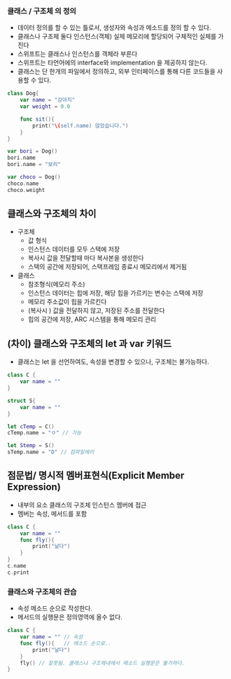 ### 클래스 / 구조체 의 정의
- 데이터 정의를 할 수 있는 틀로서, 생성자와 속성과 메소드를 정의 할 수 있다.
- 클래스나 구조체 둘다 인스턴스(객체) 실제 메모리에 할당되어 구체적인 실체를 가진다
- 스위프트는 클래스나 인스턴스를 객체라 부른다
- 스위프트는 타언어에의 interface와 implementation 을 제공하지 않는다. 
- 클래스는 단 한개의 파일에서 정의하고, 외부 인터페이스를 통해 다른 코드들을 사용할 수 있다.
```swift
class Dog{
	var name = "강아지"
	var weight = 0.0

	func sit(){
		print("\(self.name) 않았습니다.")
	}
}

var bori = Dog()
bori.name
bori.name = "보리"

var choco = Dog()
choco.name
choco.weight


```

## 클래스와 구조체의 차이
- 구조체 
	- 값 형식
	- 인스턴스 데이터를 모두 스택에 저장
	- 복사시 값을 전달할때 마다 복사본을 생성한다
	- 스택의 공간에 저장되어, 스택프레임 종료시 메모리에서 제거됨
- 클래스
	- 참조형식(메모리 주소)
	- 인스턴스 데이터는 힙에 저장, 해당 힙을 가르키는 변수는 스택에 저장
	- 메모리 주소값이 힙을 가르킨다
	- (복사시 ) 값을 전달하지 않고, 저장된 주소를 전달한다
	- 힙의 공간에 저장, ARC 시스템을 통해 메모리 관리
	
## (차이) 클래스와  구조체의 let 과  var 키워드
-  클래스는 let 을 선언하여도, 속성을 변경할 수 있으나, 구조체는 불가능하다.
```swift
class C {
	var name = ""
}

struct S{
	var name = ""
}

let cTemp = C()
cTemp.name = "ㅇ" // 가능

let Stemp = S()
sTemp.name = "D" // 컴파일에러

```

## 점문법/ 명시적 멤버표현식(Explicit Member Expression)
- 내부의 요소 클래스의 구조체 인스턴스 멤버에 접근
- 멤버는 속성, 메서드를 포함
```swift
class C {
	var name = ""
	func fly(){
		print("날다")
	}
}
c.name
c.print
```

### 클래스와 구조체의 관습
- 속성 메소드 순으로 작성한다.
- 메서드의 실행문은 정의영역에 올수 없다.
```swift
class C {
	var name = "" // 속성
	func fly(){   // 메소드 순으로..
		print("날다") 
	}
	fly() // 잘못됨. 클래스나 구조체내에서 메소드 실행문은 불가하다.
}
```

